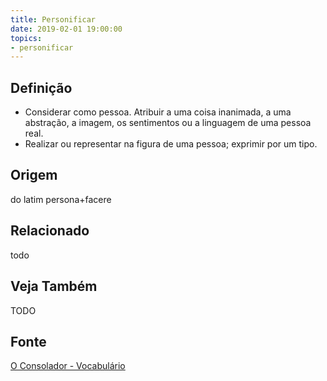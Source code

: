 ```yaml
---
title: Personificar
date: 2019-02-01 19:00:00
topics:
- personificar
---
```


## Definição
* Considerar como pessoa. Atribuir a uma coisa inanimada, a uma abstração, a imagem, os
sentimentos ou a linguagem de uma pessoa real. 
* Realizar ou representar na figura de uma pessoa; exprimir por um tipo. 

## Origem
do latim persona+facere

## Relacionado
todo

## Veja Também
TODO

## Fonte
[O Consolador - Vocabulário](http://www.oconsolador.com.br/linkfixo/vocabulario/principal.html)
